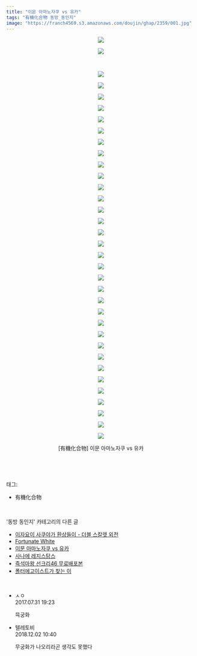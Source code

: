 ```yaml
---
title: "이문 아마노자쿠 vs 유카"
tags: "有機化合物 동방_동인지"
image: "https://franch4569.s3.amazonaws.com/doujin/ghap/2359/001.jpg"
---
```

<div class="article">
<p style="text-align: center; clear: none; float: none;"><img src="{{ site.imgserver2 }}/ghap/2359/001.jpg"/></p>
<p style="text-align: center; clear: none; float: none;"><img src="{{ site.imgserver2 }}/ghap/2359/002.jpg"/></p>
<p style="text-align: center; clear: none; float: none;"><br/></p>
<p style="text-align: center; clear: none; float: none;"><img src="{{ site.imgserver2 }}/ghap/2359/003.jpg"/></p>
<p style="text-align: center; clear: none; float: none;"><img src="{{ site.imgserver2 }}/ghap/2359/004.jpg"/></p>
<p style="text-align: center; clear: none; float: none;"><img src="{{ site.imgserver2 }}/ghap/2359/005.jpg"/></p>
<p style="text-align: center; clear: none; float: none;"><img src="{{ site.imgserver2 }}/ghap/2359/006.jpg"/></p>
<p style="text-align: center; clear: none; float: none;"><img src="{{ site.imgserver2 }}/ghap/2359/007.jpg"/></p>
<p style="text-align: center; clear: none; float: none;"><img src="{{ site.imgserver2 }}/ghap/2359/008.jpg"/></p>
<p style="text-align: center; clear: none; float: none;"><img src="{{ site.imgserver2 }}/ghap/2359/009.jpg"/></p>
<p style="text-align: center; clear: none; float: none;"><img src="{{ site.imgserver2 }}/ghap/2359/010.jpg"/></p>
<p style="text-align: center; clear: none; float: none;"><img src="{{ site.imgserver2 }}/ghap/2359/011.jpg"/></p>
<p style="text-align: center; clear: none; float: none;"><img src="{{ site.imgserver2 }}/ghap/2359/012.jpg"/></p>
<p style="text-align: center; clear: none; float: none;"><img src="{{ site.imgserver2 }}/ghap/2359/013.jpg"/></p>
<p style="text-align: center; clear: none; float: none;"><img src="{{ site.imgserver2 }}/ghap/2359/014.jpg"/></p>
<p style="text-align: center; clear: none; float: none;"><img src="{{ site.imgserver2 }}/ghap/2359/015.jpg"/></p>
<p style="text-align: center; clear: none; float: none;"><img src="{{ site.imgserver2 }}/ghap/2359/016.jpg"/></p>
<p style="text-align: center; clear: none; float: none;"><img src="{{ site.imgserver2 }}/ghap/2359/017.jpg"/></p>
<p style="text-align: center; clear: none; float: none;"><img src="{{ site.imgserver2 }}/ghap/2359/018.jpg"/></p>
<p style="text-align: center; clear: none; float: none;"><img src="{{ site.imgserver2 }}/ghap/2359/019.jpg"/></p>
<p style="text-align: center; clear: none; float: none;"><img src="{{ site.imgserver2 }}/ghap/2359/020.jpg"/></p>
<p style="text-align: center; clear: none; float: none;"><img src="{{ site.imgserver2 }}/ghap/2359/021.jpg"/></p>
<p style="text-align: center; clear: none; float: none;"><img src="{{ site.imgserver2 }}/ghap/2359/022.jpg"/></p>
<p style="text-align: center; clear: none; float: none;"><img src="{{ site.imgserver2 }}/ghap/2359/023.jpg"/></p>
<p style="text-align: center; clear: none; float: none;"><img src="{{ site.imgserver2 }}/ghap/2359/024.jpg"/></p>
<p style="text-align: center; clear: none; float: none;"><img src="{{ site.imgserver2 }}/ghap/2359/025.jpg"/></p>
<p style="text-align: center; clear: none; float: none;"><img src="{{ site.imgserver2 }}/ghap/2359/026.jpg"/></p>
<p style="text-align: center; clear: none; float: none;"><img src="{{ site.imgserver2 }}/ghap/2359/027.jpg"/></p>
<p style="text-align: center; clear: none; float: none;"><img src="{{ site.imgserver2 }}/ghap/2359/028.jpg"/></p>
<p style="text-align: center; clear: none; float: none;"><img src="{{ site.imgserver2 }}/ghap/2359/029.jpg"/></p>
<p style="text-align: center; clear: none; float: none;"><img src="{{ site.imgserver2 }}/ghap/2359/030.jpg"/></p>
<p style="text-align: center; clear: none; float: none;"><img src="{{ site.imgserver2 }}/ghap/2359/031.jpg"/></p>
<p style="text-align: center; clear: none; float: none;"><img src="{{ site.imgserver2 }}/ghap/2359/032.jpg"/></p>
<p style="text-align: center; clear: none; float: none;"><img src="{{ site.imgserver2 }}/ghap/2359/033.jpg"/></p>
<p style="text-align: center; clear: none; float: none;"><img src="{{ site.imgserver2 }}/ghap/2359/034.jpg"/></p>
<p style="text-align: center; clear: none; float: none;"><img src="{{ site.imgserver2 }}/ghap/2359/035.jpg"/></p>
<p style="text-align: center; clear: none; float: none;">[有機化合物] 이문 아마노자쿠 vs 유카</p>
<p><br/></p>
</div><br/>
<div class="tagTrail">
<p>태그: </p>
<ul>
<li>有機化合物</li>
</ul>
</div><br/>
<div class="another">
<p>'동방 동인지' 카테고리의 다른 글</p>
<ul>
<li><a href="/ghap_2361">이자요이 사쿠야가 환상들이 - 더블 스칼렛 외전</a></li>
<li><a href="/ghap_2360">Fortunate White</a></li>
<li><a href="/ghap_2359">이문 아마노자쿠 vs 유카</a></li>
<li><a href="/ghap_2358">사나에 레지스탕스</a></li>
<li><a href="/ghap_2357">즉석마왕 선크리46 무료배포본</a></li>
<li><a href="/ghap_2356">폴터에고이스트가 찾는 이</a></li>
</ul>
</div><br/>
<div class="cb_module cb_fluid">
<div class="cb_wrt cb_profile">
<div class="comment">
<ul>
<li class="cb_thumb_off" id="comment15048426">
<div class="cb_comment_area">
<div class="cb_info_area">
<div class="cb_section">
<span class="cb_nick_name">ㅅㅇ</span>
</div>
<div class="cb_section">
<span class="cb_date">2017.07.31 19:23 </span>
</div>
</div>
<div class="cb_dsc_comment">
<p class="cb_dsc">
											믁궁화
										</p>
</div>
</div></li>
<li class="cb_thumb_off" id="comment15381258">
<div class="cb_comment_area">
<div class="cb_info_area">
<div class="cb_section">
<span class="cb_nick_name">텔레토비</span>
</div>
<div class="cb_section">
<span class="cb_date">2018.12.02 10:40 </span>
</div>
</div>
<div class="cb_dsc_comment">
<p class="cb_dsc">
											무궁화가 나오리라곤 생각도 못했다
										</p>
</div>
</div></li>
</ul>
</div>
</div><!-- commentList close -->
</div><br/>
